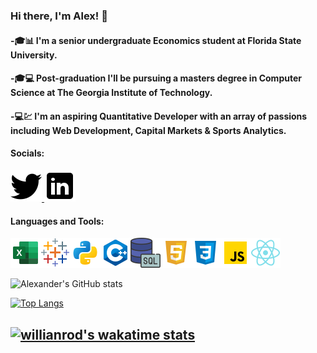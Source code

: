 ### Hi there, I'm Alex! 👋

#### -🎓📊 I'm a senior undergraduate Economics student at Florida State University.

#### -🎓💻 Post-graduation I'll be pursuing a masters degree in Computer Science at The Georgia Institute of Technology.

#### -💻💹 I'm an aspiring Quantitative Developer with an array of passions including Web Development, Capital Markets & Sports Analytics.


#### Socials:
<a href="https://twitter.com/A_Fernandez11">
         <img src="twitter.png">
      </a>
<a href="https://www.linkedin.com/in/alexander-fernandez-3077ab18b/">
         <img src="linkedin.png">
      </a>

#### Languages and Tools:
<img src='icons8-microsoft-excel-2019-48.png'><img src='icons8-tableau-software-48.png'><img src='python.png'><img src='c++.png'><img src='icons8-sql-48.png'><img src='html.png'><img src='css.png'><img src='js.png'><img src='react.png'>

![Alexander's GitHub stats](https://github-readme-stats.vercel.app/api?username=AlexanderFernandez11&hide=contribs,issues,stars&count_private=true&show_icons=true&theme=tokyonight&hide_rank=true)

[![Top Langs](https://github-readme-stats.vercel.app/api/top-langs/?username=AlexanderFernandez11&layout=compact&show_icons=true&theme=tokyonight)](https://github.com/anuraghazra/github-readme-stats)

[![willianrod's wakatime stats](https://github-readme-stats.vercel.app/api/wakatime?username=Alex_Fernandez&theme=tokyonight&layout=compact&hide_title=true)](https://github.com/anuraghazra/github-readme-stats)
---





